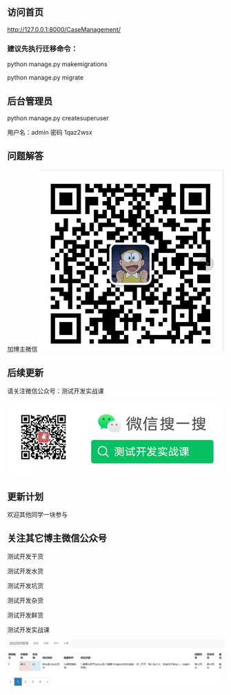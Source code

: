 ## 访问首页
http://127.0.0.1:8000/CaseManagement/
### 建议先执行迁移命令：
python manage.py  makemigrations

python manage.py  migrate

## 后台管理员
python manage.py  createsuperuser

用户名：admin 密码 1qaz2wsx 


## 问题解答
加博主微信
![img.png](博主微信.png)


## 后续更新
请关注微信公众号：测试开发实战课

![测试开发实战课.png](博主公众号.png)

## 更新计划
欢迎其他同学一块参与

## 关注其它博主微信公众号

测试开发干货

测试开发水货

测试开发坑货

测试开发杂货

测试开发鲜货

测试开发实战课

![img.png](img.png)
